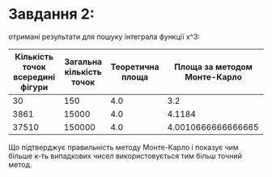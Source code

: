 # Завдання 2:
отримані результати для пошуку інтеграла функції x^3:

| Кількість точок всередині фігури | Загальна кількість точок | Теоретична площа | Площа за методом Монте-Карло |
|---------------------------------|-------------------------|------------------|--------------------------------|
| 30                              | 150                     | 4.0              | 3.2                            |
| 3861                            | 15000                   | 4.0              | 4.1184                         |
| 37510                           | 150000                  | 4.0              | 4.0010666666666665             |



Що підтверджує правильність методу Монте-Карло і показує чим більше к-ть випадкових чисел використовується
тим більш точний метод.